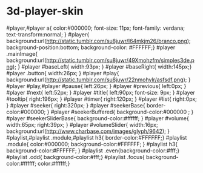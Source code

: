 # 3d-player-skin
#player,#player a{ color:#000000; font-size: 11px; font-family: verdana; text-transform:normal; } #player{ background:url(http://static.tumblr.com/su8juwr/I64mkjm26/branco.png); background-position:bottom; background-color: #FFFFFF;} #player .mainImage{ background:url(http://static.tumblr.com/su8juwr/49Xmohzfm/simples3de.png); } #player #baseLeft{ width:93px; } #player #baseRight{ width:145px;} #player .button{ width:26px; } #player #play{ background:url(http://static.tumblr.com/su8juwr/22nmohylr/asfsdf.png); } #player #play,#player #pause{ left:26px; } #player #previous{ left:0px; } #player #next{ left:52px; } #player #title{ left:90px; font-size: 9px; } #player #tooltip{ right:196px; } #player #timer{ right:120px; } #player #list{ right:0px; } #player #seeker{ right:320px; } #player #seekerBase{ border-color:#000000; } #player #seekerBuffered{ background-color:#000000 ; } #player #seekerSliderBase{ background-color:#ffffff; } #player #volume{ width:65px; right:39px; } #player #volumeSlider{ width:16px; background:url(http://www.charbase.com/images/glyph/9642); } #playlist,#playlist .module,#playlist h3{ border-color:#FFFFFF;} #playlist .module{ color:#000000; background-color:#FFFFFF; } #playlist h3{ background-color:#FFFFFF; } #playlist .even{background-color:#fff;} #playlist .odd{ background-color:#fff;} #playlist .focus{ background-color:#ffffff; color:#ffffff;}
